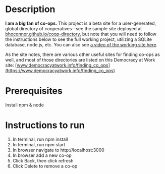 # Description

**I am a big fan of co-ops.** This project is a beta site for a user-generated, global directory of cooperatives--see the sample site deployed at [bhoconnor.github.io/coop-directory](https://bhoconnor.github.io/coop-directory), but note that you will need to follow the instructions below to see the full working project, utilizing a SQLite database, node.js, etc. You can also see [a video of the working site here](https://youtu.be/y9jDOc69r_g)</a>.

As the site notes, there are various other useful sites for finding co-ops as well, and most of those directories are listed on this Democracy at Work site: [www.democracyatwork.info/finding_co_ops](https://www.democracyatwork.info/finding_co_ops)

# Prerequisites

Install npm & node

# Instructions to run

1. In terminal, run npm install
2. In terminal, run npm start
3. In browser navigate to http://localhost:3000
4. In browser add a new co-op
5. Click Back, then click refresh
6. Click Delete to remove a co-op
